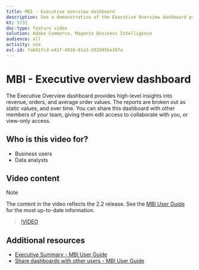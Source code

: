```yaml
---
title: MBI - Executive overview dashboard
description: See a demonstration of the Executive Overview dashboard provided by MBI.
kt: 5731
doc-type: feature video
solution: Adobe Commerce, Magento Business Intelligence
audience: all
activity: use
exl-id: 7a601fcd-e41f-4918-81a3-392995be39fa
---
```

# MBI - Executive overview dashboard

The Executive Overview dashboard provides high-level insights into revenue, orders, and average order values. The reports are broken out as static values, and over time. You can share this dashboard with other members of your team, giving them edit access to collaborate with you, or view-only access.

## Who is this video for?

- Business users
- Data analysts

## Video content

>[!NOTE]
>
>The content in the video reflects the 2.2 release. See the [MBI User Guide](https://experienceleague.adobe.com/docs/commerce-business-intelligence/mbi/guide-overview.html) for the most up-to-date information.

>[!VIDEO](https://video.tv.adobe.com/v/35986?quality=12&learn=on)

## Additional resources

- [Executive Summary - MBI User Guide](https://experienceleague.adobe.com/docs/commerce-business-intelligence/mbi/build/dashboards/dashboards-pro.html#executive-summary-(guest-checkout-allowed))
- [Share dashboards with other users - MBI User Guide](https://experienceleague.adobe.com/docs/commerce-business-intelligence/mbi/build/dashboards/share-dashboard-with-users.html)
